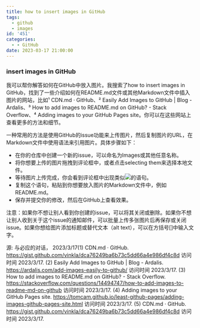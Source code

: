 ```yaml
---
title: how to insert images in GitHub
tags:
  - github
  - images
id: '451'
categories:
  - - GitHub
date: 2023-03-17 21:00:00
---
```


### insert images in GitHub
我可以帮你解答如何在GitHub中放入图片。我搜索了how to insert images in GitHub，找到了一些介绍如何在README.md文件或其他Markdown文件中插入图片的网站，比如¹ CDN.md · GitHub、² Easily Add Images to GitHub | Blog - Ardalis、³ How to add images to README.md on GitHub? - Stack Overflow、⁴ Adding images to your GitHub Pages site。你可以在这些网站上查看更多的方法和细节。

一种常用的方法是使用GitHub的issue功能来上传图片，然后复制图片的URL，在Markdown文件中使用![]()语法来引用图片。具体步骤如下：

- 在你的仓库中创建一个新的issue，可以命名为Images或其他任意名称。
- 将你想要上传的图片拖拽到评论框中，或者点击selecting them来选择本地文件。
- 等待图片上传完成，你会看到评论框中出现类似![](https://user-images.githubusercontent.com/...)的语句。
- 复制这个语句，粘贴到你想要放入图片的Markdown文件中，例如README.md。
- 保存并提交你的修改，然后在GitHub上查看效果。

注意：如果你不想让别人看到你创建的issue，可以将其关闭或删除。如果你不想让别人收到关于这个issue的通知邮件，可以批量上传多张图片后再保存或关闭issue。如果你想给图片添加标题或替代文本（alt text），可以在方括号[]中输入文字。

源: 与必应的对话， 2023/3/17(1) CDN.md · GitHub. https://gist.github.com/vinkla/dca76249ba6b73c5dd66a4e986df4c8d 访问时间 2023/3/17.
(2) Easily Add Images to GitHub | Blog - Ardalis. https://ardalis.com/add-images-easily-to-github/ 访问时间 2023/3/17.
(3) How to add images to README.md on GitHub? - Stack Overflow. https://stackoverflow.com/questions/14494747/how-to-add-images-to-readme-md-on-github 访问时间 2023/3/17.
(4) Adding images to your GitHub Pages site. https://tomcam.github.io/least-github-pages/adding-images-github-pages-site.html 访问时间 2023/3/17.
(5) CDN.md · GitHub. https://gist.github.com/vinkla/dca76249ba6b73c5dd66a4e986df4c8d 访问时间 2023/3/17.
